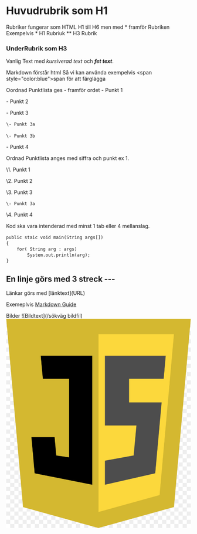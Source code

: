 # Huvudrubrik som H1
Rubriker fungerar som HTML H1 till H6 men med * framför Rubriken
Exempelvis \* H1 Rubriuk \** H3 Rubrik

### UnderRubrik som H3
Vanlig Text med *kursiverad text* och ***fet text***.

Markdown förstår html
Så vi kan använda exempelvis  \<span style="color:blue">span</span> för att färglägga 

Oordnad Punktlista ges - framför ordet
\- Punkt 1

\- Punkt 2

\- Punkt 3

	\- Punkt 3a

	\- Punkt 3b

\- Punkt 4

Ordnad Punktlista anges med siffra och punkt ex 1.

\1. Punkt 1

\2. Punkt 2

\3. Punkt 3

	\- Punkt 3a

\4. Punkt 4

Kod ska vara intenderad med minst 1 tab eller 4 mellanslag.

	public staic void main(String args[])
	{
		for( String arg : args)
			System.out.println(arg);
	}

En linje görs med 3 streck \---
---

Länkar görs med \[länktext](URL)

Exemeplvis [Markdown Guide](https://www.markdownguide.org/basic-syntax/)

Bilder \![Bildtext](/sökväg bildfil)
![javascript logo](/javascript.jpg)

